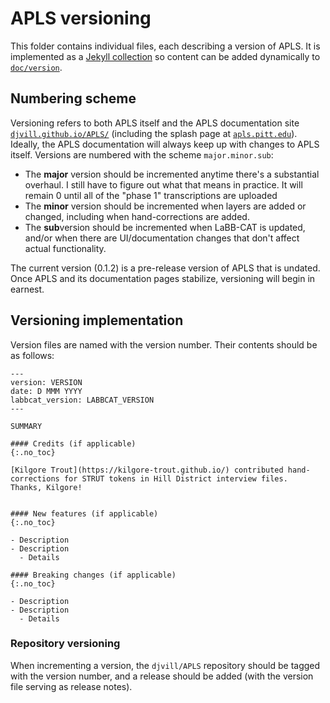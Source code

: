 # APLS versioning

This folder contains individual files, each describing a version of APLS.
It is implemented as a [Jekyll collection](https://jekyllrb.com/docs/collections/) so content can be added dynamically to [`doc/version`](doc/version).


## Numbering scheme

Versioning refers to both APLS itself and the APLS documentation site [`djvill.github.io/APLS/`](https://djvill.github.io/APLS/) (including the splash page at [`apls.pitt.edu`](https://apls.pitt.edu/)).
Ideally, the APLS documentation will always keep up with changes to APLS itself.
Versions are numbered with the scheme `major.minor.sub`:

- The **major** version should be incremented anytime there's a substantial overhaul. I still have to figure out what that means in practice. It will remain 0 until all of the "phase 1" transcriptions are uploaded
- The **minor** version should be incremented when layers are added or changed, including when hand-corrections are added.
- The **sub**version should be incremented when LaBB-CAT is updated, and/or when there are UI/documentation changes that don't affect actual functionality.

The current version (0.1.2) is a pre-release version of APLS that is undated.
Once APLS and its documentation pages stabilize, versioning will begin in earnest.

## Versioning implementation

Version files are named with the version number.
Their contents should be as follows:

```
---
version: VERSION
date: D MMM YYYY
labbcat_version: LABBCAT_VERSION
---

SUMMARY

#### Credits (if applicable)
{:.no_toc}

[Kilgore Trout](https://kilgore-trout.github.io/) contributed hand-corrections for STRUT tokens in Hill District interview files.
Thanks, Kilgore!


#### New features (if applicable)
{:.no_toc}

- Description
- Description
  - Details

#### Breaking changes (if applicable)
{:.no_toc}

- Description
- Description
  - Details

```

### Repository versioning

When incrementing a version, the `djvill/APLS` repository should be tagged with the version number, and a release should be added (with the version file serving as release notes).
